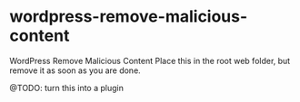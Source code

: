 # wordpress-remove-malicious-content
WordPress Remove Malicious Content
Place this in the root web folder, but remove it as soon as you are done.

@TODO: turn this into a plugin
